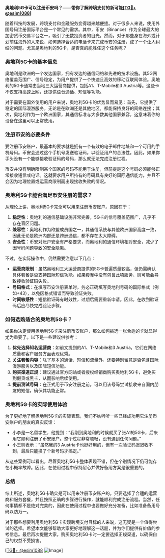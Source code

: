 **奥地利5G卡可以注册币安吗？——带你了解跨境支付的新可能[[TG💪+ @esim1088](https://t.me/s/esim1088)]**

随着科技的发展，跨境支付和金融服务变得越来越便捷。对于很多人来说，使用外国号码注册国际平台是一个常见的需求。其中，币安（Binance）作为全球最大的加密货币交易平台之一，吸引了无数投资者的目光。然而，对于那些身在海外或计划前往海外的人来说，如何选择合适的电话卡来完成币安的注册，成了一个让人纠结的问题。尤其是奥地利的5G卡，是否真的能胜任这个任务呢？

### 奥地利5G卡的基本信息

奥地利是欧洲的一个发达国家，拥有发达的通信网络和先进的技术设施。其5G网络覆盖范围广、信号稳定，为用户提供了一个快速且高效的移动互联网体验。奥地利的5G卡通常由当地三大运营商提供，包括A1、T-Mobile和3 Austria等。这些卡不仅支持高速上网，还提供语音通话、短信等功能。

对于需要在国外使用的用户来说，奥地利5G卡的优势显而易见：首先，它提供了稳定的国际漫游服务，无论是在欧洲还是其他地区，都能保持良好的网络连接；其次，奥地利作为一个欧洲国家，其通信标准与大多数其他国家兼容，这意味着你的设备在这里可以正常使用。

### 注册币安的必要条件

要注册币安账户，最基本的要求就是拥有一个有效的电子邮件地址和一个可用的手机号码。币安会通过这个手机号发送验证码，以验证用户的合法性。因此，如果你手头没有一个能够接收验证码的号码，那么就无法完成注册过程。

币安并没有明确限制某个国家的号码不能用于注册，但前提是这个号码必须能够正常接收短信或电话。这就要求用户所持有的号码具有良好的国际通信能力，并且不会因为地理位置或运营商限制而出现接收失败的情况。

### 奥地利5G卡能否满足币安注册的需求？

从理论上讲，奥地利5G卡完全可以用来注册币安账户。原因在于：

1. **稳定性**：奥地利的通信基础设施非常完善，5G卡的信号覆盖范围广，几乎不存在盲区问题。
2. **兼容性**：奥地利作为欧盟成员国之一，其通信系统与其他欧洲国家高度一致，因此无论是欧洲内部还是跨洲通信，都不存在太大障碍。
3. **安全性**：币安对账户安全有严格要求，而奥地利的通信环境相对安全，减少了因号码问题导致的安全隐患。

不过，在实际操作中，仍然需要注意以下几点：

- **运营商限制**：虽然奥地利三大运营商提供的5G卡普遍质量较高，但仍需确认具体套餐是否支持国际短信功能。如果套餐中没有包含此项服务，则可能会导致接收验证码失败。
- **号码格式**：在填写币安注册表单时，务必正确填写奥地利号码的国际格式（例如+43），以免因格式错误而导致验证失败。
- **时间敏感性**：短信验证码有时效性，过期后需要重新申请。因此，在收到验证码后应尽快完成验证步骤。

### 如何选购适合的奥地利5G卡？

如果你决定使用奥地利5G卡来注册币安账户，那么如何挑选一张合适的卡就显得尤为重要了。以下是一些建议供参考：

1. **优先选择知名运营商**：如前文提到的A1、T-Mobile和3 Austria，它们在网络质量和客户服务方面表现优秀。
2. **关注套餐内容**：除了基本的通话、短信和流量外，还要特别留意是否包含国际漫游服务以及国际短信功能。
3. **购买渠道正规**：建议通过官方网站或者授权经销商购买奥地利5G卡，避免买到假货或黑卡，从而影响后续使用。
4. **提前测试号码**：在正式用于币安注册之前，可以用该号码尝试接收来自国内朋友的短信，确保其功能正常。

### 奥地利5G卡的实际使用体验

为了更好地了解奥地利5G卡的实际表现，我们不妨听听一些已经成功用它注册币安账户的朋友的真实反馈：

- 小李是一名留学生，他提到：“我刚到奥地利的时候就买了张A1的5G卡，后来用它顺利注册了币安账户。整个过程非常顺畅，没有遇到任何问题。”
- 小王则表示：“虽然我的3 Austria卡也挺好用的，但有一次验证码迟迟收不到，最后只能换了个新号码才搞定。”

从这些案例可以看出，尽管奥地利5G卡整体表现不错，但在个别情况下仍可能存在小概率故障。因此，在使用过程中保持耐心并做好备用方案是很重要的。

### 总结

综上所述，奥地利5G卡确实是可以用来注册币安账户的。只要选择了合适的运营商和服务套餐，并且按照正确的步骤进行操作，就能顺利完成注册流程。当然，任何事情都不是绝对完美的，因此在使用过程中也要做好充分准备，比如准备备用号码以防万一。

对于那些想要利用奥地利5G卡实现跨境支付目标的人来说，这无疑是一个值得尝试的选择。希望本文能够帮助大家更好地理解这一话题，并为你们提供有价值的参考信息。最后再次提醒大家，购买奥地利5G卡时一定要选择正规渠道，以确保自己的权益不受损害。

[[TG💪+ @esim1088](https://t.me/s/esim1088) ![Image](https://i.postimg.cc/4NQfJmqS/Snipaste-2025-05-13-00-14-12.png)]